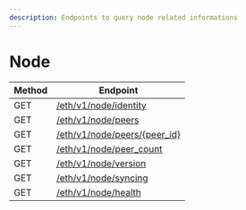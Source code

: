 ```yaml
---
description: Endpoints to query node related informations
---
```


# Node

| Method | Endpoint                                                                                  |
| ------ | ----------------------------------------------------------------------------------------- |
| GET    | [/eth/v1/node/identity](https://ethereum.github.io/beacon-APIs/#/Node/getNetworkIdentity) |
| GET    | [/eth/v1/node/peers](https://ethereum.github.io/beacon-APIs/#/Node/getPeers)              |
| GET    | [/eth/v1/node/peers/{peer\_id}](https://ethereum.github.io/beacon-APIs/#/Node/getPeer)    |
| GET    | [/eth/v1/node/peer\_count](https://ethereum.github.io/beacon-APIs/#/Node/getPeerCount)    |
| GET    | [/eth/v1/node/version](https://ethereum.github.io/beacon-APIs/#/Node/getNodeVersion)      |
| GET    | [/eth/v1/node/syncing](https://ethereum.github.io/beacon-APIs/#/Node/getSyncingStatus)    |
| GET    | [/eth/v1/node/health](https://ethereum.github.io/beacon-APIs/#/Node/getHealth)            |
